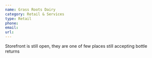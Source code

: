 ```yaml
---
name: Grass Roots Dairy
category: Retail & Services
type: Retail
phone: 
email: 
url: 
---
```


Storefront is still open, they are one of few places still accepting bottle returns